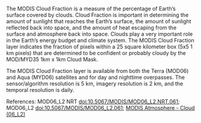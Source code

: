 The MODIS Cloud Fraction is a measure of the percentage of Earth’s surface covered by clouds. Cloud Fraction is important in determining the amount of sunlight that reaches the Earth’s surface, the amount of sunlight reflected back into space, and the amount of heat escaping from the surface and atmosphere back into space. Clouds play a very important role in the Earth’s energy budget and climate system. The MODIS Cloud Fraction layer indicates the fraction of pixels within a 25 square kilometer box (5x5 1 km pixels) that are determined to be confident or probably cloudy by the MOD/MYD35 1km x 1km Cloud Mask.

The MODIS Cloud Fraction layer is available from both the Terra (MOD06) and Aqua (MYD06) satellites and for day and nighttime overpasses. The sensor/algorithm resolution is 5 km, imagery resolution is 2 km, and the temporal resolution is daily.

References: MOD06_L2 NRT [doi:10.5067/MODIS/MOD06_L2.NRT.061](https://doi.org/10.5067/MODIS/MOD06_L2.NRT.061); MOD06_L2 [doi:10.5067/MODIS/MOD06_L2.061](https://doi.org/10.5067/MODIS/MOD06_L2.061); [MODIS Atmosphere - Cloud (06_L2)](https://modis-atmos.gsfc.nasa.gov/products/cloud)
